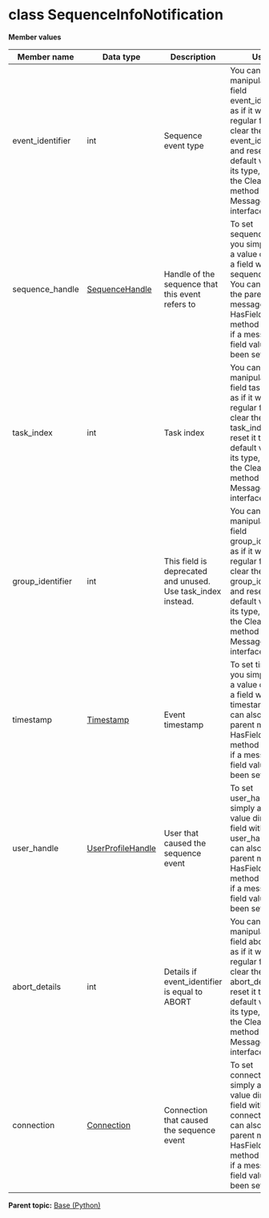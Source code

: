# class SequenceInfoNotification

 **Member values** 

|Member name|Data type|Description|Usage|
|-----------|---------|-----------|-----|
|event\_identifier|int|Sequence event type|You can manipulate the field event\_identifier as if it were a regular field. To clear the value of event\_identifier and reset it to the default value for its type, you call the ClearField\(\) method of the Message interface.|
|sequence\_handle| [SequenceHandle](SequenceHandle.md#)|Handle of the sequence that this event refers to|To set sequence\_handle, you simply assign a value directly to a field within sequence\_handle. You can also use the parent message's HasField\(\) method to check if a message type field value has been set.|
|task\_index|int|Task index|You can manipulate the field task\_index as if it were a regular field. To clear the value of task\_index and reset it to the default value for its type, you call the ClearField\(\) method of the Message interface.|
|group\_identifier|int|This field is deprecated and unused. Use task\_index instead.|You can manipulate the field group\_identifier as if it were a regular field. To clear the value of group\_identifier and reset it to the default value for its type, you call the ClearField\(\) method of the Message interface.|
|timestamp| [Timestamp](../Common/Timestamp.md#)|Event timestamp|To set timestamp, you simply assign a value directly to a field within timestamp. You can also use the parent message's HasField\(\) method to check if a message type field value has been set.|
|user\_handle| [UserProfileHandle](../Common/UserProfileHandle.md#)|User that caused the sequence event|To set user\_handle, you simply assign a value directly to a field within user\_handle. You can also use the parent message's HasField\(\) method to check if a message type field value has been set.|
|abort\_details|int|Details if event\_identifier is equal to ABORT|You can manipulate the field abort\_details as if it were a regular field. To clear the value of abort\_details and reset it to the default value for its type, you call the ClearField\(\) method of the Message interface.|
|connection| [Connection](../Common/Connection.md#)|Connection that caused the sequence event|To set connection, you simply assign a value directly to a field within connection. You can also use the parent message's HasField\(\) method to check if a message type field value has been set.|

**Parent topic:** [Base \(Python\)](../../summary_pages/Base.md)

